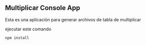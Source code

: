 

## Multiplicar Console App

Esta es una aplicación  para generar  archivos de tabla de multiplicar

ejecutar este comando

```
npm install
```